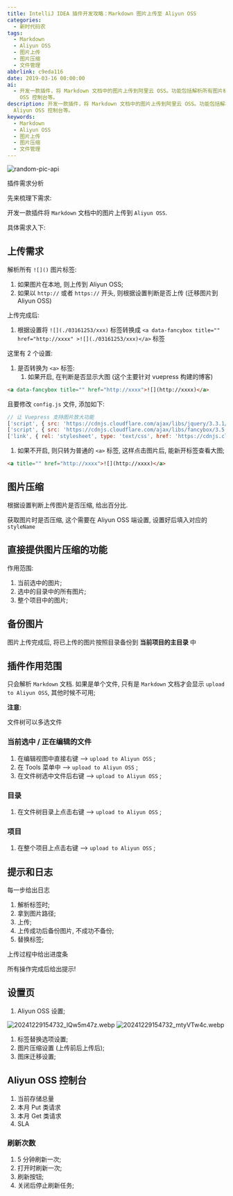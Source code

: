 ```yaml
---
title: IntelliJ IDEA 插件开发攻略：Markdown 图片上传至 Aliyun OSS
categories:
  - 新时代码农
tags:
  - Markdown
  - Aliyun OSS
  - 图片上传
  - 图片压缩
  - 文件管理
abbrlink: c9eda116
date: 2019-03-16 00:00:00
ai:
  - 开发一款插件，将 Markdown 文档中的图片上传到阿里云 OSS。功能包括解析所有图片标签、根据设置上传图片、支持图片压缩、备份已上传图片以及提供 Aliyun
    OSS 控制台等。
description: 开发一款插件，将 Markdown 文档中的图片上传到阿里云 OSS。功能包括解析所有图片标签、根据设置上传图片、支持图片压缩、备份已上传图片以及提供
  Aliyun OSS 控制台等。
keywords:
  - Markdown
  - Aliyun OSS
  - 图片上传
  - 图片压缩
  - 文件管理
---
```


<!-- markdownlint-disable-next-line MD033 -->
<meta name="referrer" content="no-referrer"/>

![random-pic-api](https://api.dong4j.ink:1024/cover?spm={{spm}})

插件需求分析

<!-- more -->

先来梳理下需求:

开发一款插件将 `Markdown` 文档中的图片上传到 `Aliyun OSS`.

具体需求入下:

## 上传需求

解析所有 `![]()` 图片标签:

1. 如果图片在本地, 则上传到 Aliyun OSS;
2. 如果以 `http://` 或者 `https://` 开头, 则根据设置判断是否上传 (迁移图片到 Aliyun OSS)

上传完成后:

1. 根据设置将 `![](./03161253/xxx)` 标签转换成 `<a data-fancybox title="" href="http://xxxx" >![](./03161253/xxx)</a>` 标签

这里有 2 个设置:

1. 是否转换为 `<a>` 标签:
   1. 如果开启, 在判断是否显示大图 (这个主要针对 vuepress 构建的博客)

```html
<a data-fancybox title="" href="http://xxxx">![](http://xxxx)</a>
```

且要修改 `config.js` 文件, 添加如下:

```JavaScript
// 让 Vuepress 支持图片放大功能
['script', { src: 'https://cdnjs.cloudflare.com/ajax/libs/jquery/3.3.1/jquery.slim.min.js' }],
['script', { src: 'https://cdnjs.cloudflare.com/ajax/libs/fancybox/3.5.2/jquery.fancybox.min.js' }],
['link', { rel: 'stylesheet', type: 'text/css', href: 'https://cdnjs.cloudflare.com/ajax/libs/fancybox/3.5.2/jquery.fancybox.min.css' }]
```

1. 如果不开启, 则只转为普通的 `<a>` 标签, 这样点击图片后, 能新开标签查看大图;

```html
<a title="" href="http://xxxx">![](http://xxxx)</a>
```

## 图片压缩

根据设置判断上传图片是否压缩, 给出百分比.

获取图片时是否压缩, 这个需要在 Aliyun OSS 端设置, 设置好后填入对应的 `styleName`

## 直接提供图片压缩的功能

作用范围:

1. 当前选中的图片;
2. 选中的目录中的所有图片;
3. 整个项目中的图片;

## 备份图片

图片上传完成后, 将已上传的图片按照目录备份到 **当前项目的主目录** 中

## 插件作用范围

只会解析 `Markdown` 文档.
如果是单个文件, 只有是 `Markdown` 文档才会显示 `upload to Aliyun OSS`, 其他时候不可用;

**注意:**

文件树可以多选文件

### 当前选中 / 正在编辑的文件

1. 在编辑视图中直接右键 --> `upload to Aliyun OSS` ;
2. 在 Tools 菜单中 --> `upload to Aliyun OSS` ;
3. 在文件树选中文件后右键 --> `upload to Aliyun OSS` ;

### 目录

1. 在文件树目录上点击右键 --> `upload to Aliyun OSS` ;

### 项目

1. 在整个项目上点击右键 --> `upload to Aliyun OSS` ;

## 提示和日志

每一步给出日志

1. 解析标签时;
2. 拿到图片路径;
3. 上传;
4. 上传成功后备份图片, 不成功不备份;
5. 替换标签;

上传过程中给出进度条

所有操作完成后给出提示!

## 设置页

1. Aliyun OSS 设置;

![20241229154732_lQw5m47z.webp](https://cdn.dong4j.site/source/image/20241229154732_lQw5m47z.webp)
![20241229154732_mtyVTw4c.webp](https://cdn.dong4j.site/source/image/20241229154732_mtyVTw4c.webp)

1. 标签替换选项设置;
2. 图片压缩设置 (上传前后上传后);
3. 图床迁移设置;

## Aliyun OSS 控制台

1. 当前存储总量
2. 本月 Put 类请求
3. 本月 Get 类请求
4. SLA

### 刷新次数

1. 5 分钟刷新一次;
2. 打开时刷新一次;
3. 刷新按钮;
4. 关闭后停止刷新任务;

